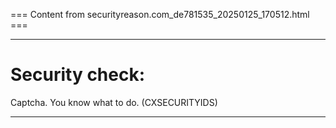 === Content from securityreason.com_de781535_20250125_170512.html ===


---

# Security check:

Captcha. You know what to do. (CXSECURITYIDS)

---


